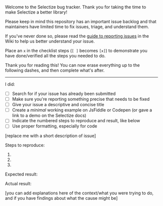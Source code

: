 Welcome to the Selectize bug tracker. Thank you for taking the time to
make Selectize a better library!

Please keep in mind this repository has an important issue backlog and
that maintainers have limited time to fix issues, triage, and understand
them.

If you've never done so, please read the
[guide to reporting issues](https://github.com/selectize/selectize.js/wiki/Reporting-issues-guide)
in the Wiki to help us better understand your issue.

Place an `x` in the checklist steps (`[ ]` becomes `[x]`) to demonstrate
you have done/verified all the steps you needed to do.

Thank you for reading this! You can now erase everything up to the
following dashes, and then complete what's after.

---
I did:

* [ ] Search for if your issue has already been submitted
* [ ] Make sure you're reporting something precise that needs to be fixed
* [ ] Give your issue a descriptive and concise title
* [ ] Create a *minimal* working example on JsFiddle or Codepen
	(or gave a link to a demo on the Selectize docs)
* [ ] Indicate the numbered steps to reproduce and result, like
	below
* [ ] Use proper formatting, especially for code

[replace me with a short description of issue]

Steps to reproduce:

1.
2.
3.

Expected result:

Actual result:

[you can add explanations here of the context/what you were trying to
do, and if you have findings about what the cause might be]

